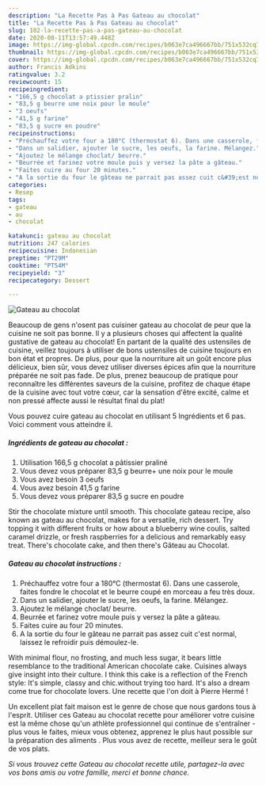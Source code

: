 ```yaml
---
description: "La Recette Pas à Pas Gateau au chocolat"
title: "La Recette Pas à Pas Gateau au chocolat"
slug: 102-la-recette-pas-a-pas-gateau-au-chocolat
date: 2020-08-11T13:57:49.448Z
image: https://img-global.cpcdn.com/recipes/b063e7ca496667bb/751x532cq70/gateau-au-chocolat-photo-principale-de-la-recette.jpg
thumbnail: https://img-global.cpcdn.com/recipes/b063e7ca496667bb/751x532cq70/gateau-au-chocolat-photo-principale-de-la-recette.jpg
cover: https://img-global.cpcdn.com/recipes/b063e7ca496667bb/751x532cq70/gateau-au-chocolat-photo-principale-de-la-recette.jpg
author: Francis Adkins
ratingvalue: 3.2
reviewcount: 15
recipeingredient:
- "166,5 g chocolat a ptissier pralin"
- "83,5 g beurre une noix pour le moule"
- "3 oeufs"
- "41,5 g farine"
- "83,5 g sucre en poudre"
recipeinstructions:
- "Préchauffez votre four a 180°C (thermostat 6). Dans une casserole, faites fondre le chocolat et le beurre coupé en morceau a feu très doux."
- "Dans un salidier, ajouter le sucre, les oeufs, la farine. Mélangez."
- "Ajoutez le mélange choclat/ beurre."
- "Beurrée et farinez votre moule puis y versez la pâte a gâteau."
- "Faites cuire au four 20 minutes."
- "A la sortie du four le gâteau ne parrait pas assez cuit c&#39;est normal, laissez le refroidir puis démoulez-le."
categories:
- Resep
tags:
- gateau
- au
- chocolat

katakunci: gateau au chocolat 
nutrition: 247 calories
recipecuisine: Indonesian
preptime: "PT29M"
cooktime: "PT54M"
recipeyield: "3"
recipecategory: Dessert

---
```



![Gateau au chocolat](https://img-global.cpcdn.com/recipes/b063e7ca496667bb/751x532cq70/gateau-au-chocolat-photo-principale-de-la-recette.jpg)

Beaucoup de gens n'osent pas cuisiner gateau au chocolat de peur que la cuisine ne soit pas bonne. Il y a plusieurs choses qui affectent la qualité gustative de gateau au chocolat! En partant de la qualité des ustensiles de cuisine, veillez toujours à utiliser de bons ustensiles de cuisine toujours en bon état et propres. De plus, pour que la nourriture ait un goût encore plus délicieux, bien sûr, vous devez utiliser diverses épices afin que la nourriture préparée ne soit pas fade. De plus, prenez beaucoup de pratique pour reconnaître les différentes saveurs de la cuisine, profitez de chaque étape de la cuisine avec tout votre cœur, car la sensation d'être excité, calme et non pressé affecte aussi le résultat final du plat!

<!--inarticleads1-->

Vous pouvez cuire gateau au chocolat en utilisant 5 Ingrédients et 6 pas. Voici comment vous atteindre il.

##### Ingrédients de gateau au chocolat :

1. Utilisation 166,5 g chocolat a pâtissier praliné
1. Vous devez vous préparer 83,5 g beurre+ une noix pour le moule
1. Vous avez besoin 3 oeufs
1. Vous avez besoin 41,5 g farine
1. Vous devez vous préparer 83,5 g sucre en poudre


Stir the chocolate mixture until smooth. This chocolate gateau recipe, also known as gateau au chocolat, makes for a versatile, rich dessert. Try topping it with different fruits or how about a blueberry wine coulis, salted caramel drizzle, or fresh raspberries for a delicious and remarkably easy treat. There&#39;s chocolate cake, and then there&#39;s Gâteau au Chocolat. 

<!--inarticleads2-->

##### Gateau au chocolat instructions :

1. Préchauffez votre four a 180°C (thermostat 6). Dans une casserole, faites fondre le chocolat et le beurre coupé en morceau a feu très doux.
1. Dans un salidier, ajouter le sucre, les oeufs, la farine. Mélangez.
1. Ajoutez le mélange choclat/ beurre.
1. Beurrée et farinez votre moule puis y versez la pâte a gâteau.
1. Faites cuire au four 20 minutes.
1. A la sortie du four le gâteau ne parrait pas assez cuit c&#39;est normal, laissez le refroidir puis démoulez-le.


With minimal flour, no frosting, and much less sugar, it bears little resemblance to the traditional American chocolate cake. Cuisines always give insight into their culture. I think this cake is a reflection of the French style: It&#39;s simple, classy and chic.without trying too hard. It&#39;s also a dream come true for chocolate lovers. Une recette que l&#39;on doit à Pierre Hermé ! 

<!--inarticleads1-->

<p>
Un excellent plat fait maison est le genre de chose que nous gardons tous à l'esprit. Utiliser ces Gateau au chocolat recette pour améliorer votre cuisine est la même chose qu'un athlète professionnel qui continue de s'entraîner - plus vous le faites, mieux vous obtenez, apprenez le plus haut possible sur la préparation des aliments . Plus vous avez de recette, meilleur sera le goût de vos plats.
</p>

<p>
<i>Si vous trouvez cette Gateau au chocolat recette utile, partagez-la avec vos bons amis ou votre famille, merci et bonne chance.</i>
</p>
